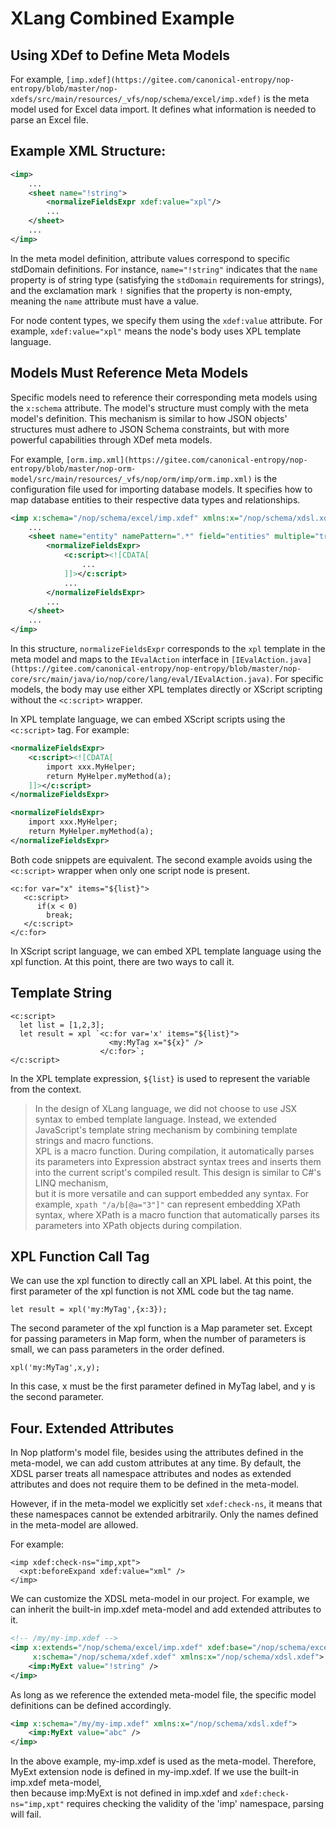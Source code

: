 # XLang Combined Example


## Using XDef to Define Meta Models

For example, `[imp.xdef](https://gitee.com/canonical-entropy/nop-entropy/blob/master/nop-xdefs/src/main/resources/_vfs/nop/schema/excel/imp.xdef)` is the meta model used for Excel data import. It defines what information is needed to parse an Excel file.


## Example XML Structure:
```xml
<imp>
    ...
    <sheet name="!string">
        <normalizeFieldsExpr xdef:value="xpl"/>
        ...
    </sheet>
    ...
</imp>
```

In the meta model definition, attribute values correspond to specific stdDomain definitions. For instance, `name="!string"` indicates that the `name` property is of string type (satisfying the `stdDomain` requirements for strings), and the exclamation mark `!` signifies that the property is non-empty, meaning the `name` attribute must have a value.

For node content types, we specify them using the `xdef:value` attribute. For example, `xdef:value="xpl"` means the node's body uses XPL template language.


## Models Must Reference Meta Models

Specific models need to reference their corresponding meta models using the `x:schema` attribute. The model's structure must comply with the meta model's definition. This mechanism is similar to how JSON objects' structures must adhere to JSON Schema constraints, but with more powerful capabilities through XDef meta models.

For example, `[orm.imp.xml](https://gitee.com/canonical-entropy/nop-entropy/blob/master/nop-orm-model/src/main/resources/_vfs/nop/orm/imp/orm.imp.xml)` is the configuration file used for importing database models. It specifies how to map database entities to their respective data types and relationships.


```xml
<imp x:schema="/nop/schema/excel/imp.xdef" xmlns:x="/nop/schema/xdsl.xdef">
    ...
    <sheet name="entity" namePattern=".*" field="entities" multiple="true" keyProp="name" sheetNameProp="tableName">
        <normalizeFieldsExpr>
            <c:script><![CDATA[
                ...
            ]]></c:script>
            ...
        </normalizeFieldsExpr>
        ...
    </sheet>
    ...
</imp>
```

In this structure, `normalizeFieldsExpr` corresponds to the `xpl` template in the meta model and maps to the `IEvalAction` interface in `[IEvalAction.java](https://gitee.com/canonical-entropy/nop-entropy/blob/master/nop-core/src/main/java/io/nop/core/lang/eval/IEvalAction.java)`. For specific models, the body may use either XPL templates directly or XScript scripting without the `<c:script>` wrapper.



In XPL template language, we can embed XScript scripts using the `<c:script>` tag. For example:
```xml
<normalizeFieldsExpr>
    <c:script><![CDATA[
        import xxx.MyHelper;
        return MyHelper.myMethod(a);
    ]]></c:script>
</normalizeFieldsExpr>

<normalizeFieldsExpr>
    import xxx.MyHelper;
    return MyHelper.myMethod(a);
</normalizeFieldsExpr>
```

Both code snippets are equivalent. The second example avoids using the `<c:script>` wrapper when only one script node is present.

```
<c:for var="x" items="${list}">
   <c:script>
      if(x < 0)
        break;
   </c:script>
</c:for>
```

In XScript script language, we can embed XPL template language using the xpl function. At this point, there are two ways to call it.

## Template String

```
<c:script>
  let list = [1,2,3];
  let result = xpl `<c:for var='x' items="${list}">
                      <my:MyTag x="${x}" />
                    </c:for>`;
</c:script>
```

In the XPL template expression, `${list}` is used to represent the variable from the context.

> In the design of XLang language, we did not choose to use JSX syntax to embed template language. Instead, we extended JavaScript's template string mechanism by combining template strings and macro functions.  
> XPL is a macro function. During compilation, it automatically parses its parameters into Expression abstract syntax trees and inserts them into the current script's compiled result. This design is similar to C#'s LINQ mechanism,  
> but it is more versatile and can support embedded any syntax. For example, `xpath "/a/b[@a="3"]"` can represent embedding XPath syntax, where XPath is a macro function that automatically parses its parameters into XPath objects during compilation.

## XPL Function Call Tag

We can use the xpl function to directly call an XPL label. At this point, the first parameter of the xpl function is not XML code but the tag name.

```
let result = xpl('my:MyTag',{x:3});
```

The second parameter of the xpl function is a Map parameter set. Except for passing parameters in Map form, when the number of parameters is small, we can pass parameters in the order defined.

```
xpl('my:MyTag',x,y);
```

In this case, x must be the first parameter defined in MyTag label, and y is the second parameter.

## Four. Extended Attributes

In Nop platform's model file, besides using the attributes defined in the meta-model, we can add custom attributes at any time. By default, the XDSL parser treats all namespace attributes and nodes as extended attributes and does not require them to be defined in the meta-model.

However, if in the meta-model we explicitly set `xdef:check-ns`, it means that these namespaces cannot be extended arbitrarily. Only the names defined in the meta-model are allowed.

For example:

```
<imp xdef:check-ns="imp,xpt">
  <xpt:beforeExpand xdef:value="xml" />
</imp>
```

We can customize the XDSL meta-model in our project. For example, we can inherit the built-in imp.xdef meta-model and add extended attributes to it.

```xml
<!-- /my/my-imp.xdef -->
<imp x:extends="/nop/schema/excel/imp.xdef" xdef:base="/nop/schema/excel/imp.xdef"
     x:schema="/nop/schema/xdef.xdef" xmlns:x="/nop/schema/xdsl.xdef">
    <imp:MyExt value="!string" />
</imp>
```

As long as we reference the extended meta-model file, the specific model definitions can be defined accordingly.

```xml
<imp x:schema="/my/my-imp.xdef" xmlns:x="/nop/schema/xdsl.xdef">
    <imp:MyExt value="abc" />
</imp>
```

In the above example, my-imp.xdef is used as the meta-model. Therefore, MyExt extension node is defined in my-imp.xdef. If we use the built-in imp.xdef meta-model,  
then because imp:MyExt is not defined in imp.xdef and `xdef:check-ns="imp,xpt"` requires checking the validity of the 'imp' namespace, parsing will fail.

